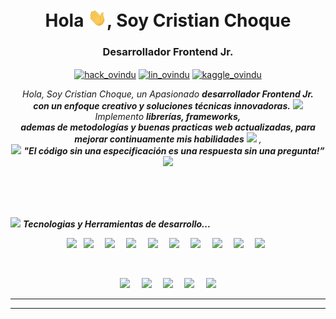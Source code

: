 <h1 align="center">Hola <img src="https://raw.githubusercontent.com/ABSphreak/ABSphreak/master/gifs/Hi.gif" width="30px">, Soy Cristian Choque </h1>
<h3 align="center">Desarrollador Frontend Jr. </h3>
<p align="center">
<a href="#" target="blank"><img align="center" src="https://api.iconify.design/skill-icons:github-light.svg" alt="hack_ovindu" height="30" width="40" /></a>
<a href="#" target="blank"><img align="center" src="https://api.iconify.design/skill-icons:linkedin.svg" alt="lin_ovindu" height="30" width="40" /></a>  
<a href="#" target="blank"><img align="center" src="https://api.iconify.design/twemoji:check-box-with-check.svg" alt="kaggle_ovindu" height="30" width="40" /></a>
</p>
</p>

<p align="center">
  <em>
    Hola, Soy Cristian Choque, un Apasionado <b>desarrollador Frontend Jr. </b> 
    <br>
    <b>con un enfoque creativo y soluciones técnicas innovadoras.</b> <img src="https://github.com/TheDudeThatCode/TheDudeThatCode/blob/master/Assets/Developer.gif" width="30px"> Implemento 
    <b>librerías, frameworks, <br> ademas de metodologías y buenas practicas web actualizadas, para mejorar continuamente mis habilidades</b>&nbsp;<img src="https://github.com/TheDudeThatCode/TheDudeThatCode/blob/master/Assets/Designer.gif" width="36px">&nbsp,
  </em> 
  <br>
  <img src="https://media.giphy.com/media/gH3LO09IOiZIqePwv9/giphy.gif" width="50" /> <b><i align="center">"El código sin una especificación es una respuesta sin una pregunta!”</i></b> <img src="https://media.giphy.com/media/qjqUcgIyRjsl2/giphy.gif" width="50" />
</p>

<br>
<br>
<br>

<img src="https://media.giphy.com/media/iY8CRBdQXODJSCERIr/giphy.gif" width="30px">&nbsp;***Tecnologias y Herramientas de desarrollo...***
<p align="center">  
  <code><img height="50" src="https://api.iconify.design/devicon:html5.svg"></code>
  <code> <img height="50" src="https://api.iconify.design/devicon:css3.svg"> </code>
  <code> <img height="50" src="https://api.iconify.design/vscode-icons:file-type-js-official.svg"> </code>
  <code> <img height="50" src="https://api.iconify.design/devicon:typescript.svg"> </code>
  <code> <img height="50" src="https://api.iconify.design/devicon:react-wordmark.svg"> </code>
  <code> <img height="50" src="https://api.iconify.design/skill-icons:nextjs-light.svg"> </code>
  <code> <img height="50" src="https://devtop.io/wp-content/uploads/2022/10/react-native-1.png"> </code>
  <code> <img height="50" src="https://api.iconify.design/logos:nodejs.svg"> </code>
  <code> <img height="50" src="https://api.iconify.design/logos:svelte-icon.svg"> </code>
  <code> <img height="50" src="https://api.iconify.design/logos:postgresql.svg"> </code>
  <!-- <code> <img height="50" src="https://api.iconify.design/logos:supabase-icon.svg"> </code> -->
  </p>
  
  <br/>
  <p align="center">
  <code> <img height="50" src="https://api.iconify.design/logos:git-icon.svg"> </code>
  <code> <img height="50" src="https://cdn.worldvectorlogo.com/logos/github-icon-2.svg"> </code>
  <code> <img height="50" src="https://api.iconify.design/vscode-icons:file-type-vscode.svg"> </code>
  <code> <img height="50" src="https://api.iconify.design/logos:docker-icon.svg"> </code>
  <code> <img height="50" src="https://api.iconify.design/logos:insomnia.svg"> </code>
    </p>
  <hr>

<hr>


<!--
**cecc9/cecc9** is a ✨ _special_ ✨ repository because its `README.md` (this file) appears on your GitHub profile.

Here are some ideas to get you started:

- 🔭 I’m currently working on ...
- 🌱 I’m currently learning ...
- 👯 I’m looking to collaborate on ...
- 🤔 I’m looking for help with ...
- 💬 Ask me about ...
- 📫 How to reach me: ...
- 😄 Pronouns: ...
- ⚡ Fun fact: ...
-->
